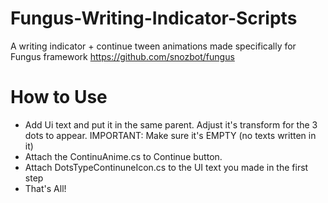 # Fungus-Writing-Indicator-Scripts
A writing indicator + continue tween animations made specifically for Fungus framework https://github.com/snozbot/fungus  

# How to Use  
- Add Ui text and put it in the same parent. Adjust it's transform for the 3 dots to appear. IMPORTANT: Make sure it's EMPTY (no texts written in it)
- Attach the ContinuAnime.cs to Continue button.
- Attach DotsTypeContinuneIcon.cs to the UI text you made in the first step
- That's All!

